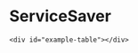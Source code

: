 # ServiceSaver





<!DOCTYPE html>
<html lang="en">
<head>
    <meta charset="UTF-8">
    <meta name="viewport" content="width=device-width, initial-scale=1.0">
    <title>Document</title>
    <link href="https://unpkg.com/tabulator-tables@6.2.1/dist/css/tabulator.min.css" rel="stylesheet">
    <link rel="stylesheet" href="style.css">
<script type="text/javascript" src="https://unpkg.com/tabulator-tables@6.2.1/dist/js/tabulator.min.js"></script>


</head>
<body>

    <div id="example-table"></div>


    
    

 
</body>
<script>



    

var tableD=
[ 
{ 
"id":1,
"name":"Service A",
"url":"https://hackathon.free.beeceptor.com/health1",
"lastAlert":"2024-06-17 14:06:00",
"alertCount":21,
"isAcknowledged":"0",
"assignedTo":null,
"stakeholders":["debasishmahana49@gmail.com", "shatabhishek@gmail.com"],
"createdAt":"2024-06-16 19:35:14",
"updatedAt":"2024-06-17 14:06:04"
},
{ 
"id":2,
"name":"Service B",
"url":"http://service-c.example.com",
"lastAlert":"2024-06-17 14:06:05",
"alertCount":20,
"isAcknowledged":"0",
"assignedTo":"admin@example.com",
"stakeholders":["debasishmahana49@gmail.com"],
"createdAt":"2024-06-16 19:40:20",
"updatedAt":"2024-06-17 14:06:08"
},
{ 
"id":3,
"name":"Service C",
"url":"http://service-d.example.com",
"lastAlert":"2024-06-17 14:06:08",
"alertCount":21,
"isAcknowledged":"0",
"assignedTo":null,
"stakeholders":["debasishmahana49@gmail.com"],
"createdAt":"2024-06-16 19:40:20",
"updatedAt":"2024-06-17 14:06:12"
},
{ 
"id":4,
"name":"Service D",
"url":"http://service-e.example.com",
"lastAlert":"2024-06-17 14:06:12",
"alertCount":21,
"isAcknowledged":"0",
"assignedTo":null,
"stakeholders":["debasishmahana49@gmail.com", "shatabhishek@gmail.com"],
"createdAt":"2024-06-16 19:40:20",
"updatedAt":"2024-06-17 14:06:17"
}]





    //Build Tabulator
var table = new Tabulator("#example-table", {
    data: tableD,
    layout:"fitColumns",
  //  ajaxURL:"https://app.beeceptor.com/console/serversaver",
    progressiveLoad:"scroll",
    paginationSize:20,
    placeholder:"No Data Set",
    columns:[
        {title:"Server id", field:"id", sorter:"number", width:200},
        {title:"Server Name", field:"name", sorter:"number", },
        {title:"Url", field:"url"},
        {title:"Last Alert", field:"lastAlert", sorter:"date"},
        {title:"Alert count", field:"alertCount", sorter:"number"},
        {title:"Stakeholder email", field:"stakeholders", sorter:"email"},
        {title:"Created at ", field:"createdAt", sorter:"date"},
        {title:"Updated at  ", field:"updatedAt", sorter:"date"},
    ],
});
    console.log(table);
        
    </script>
</html>